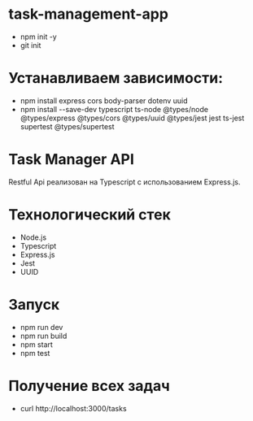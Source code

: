 # task-management-app
- npm init -y
- git init

# Устанавливаем зависимости:
- npm install express cors body-parser dotenv uuid
- npm install --save-dev typescript ts-node @types/node @types/express @types/cors @types/uuid @types/jest jest ts-jest supertest @types/supertest 

# Task Manager API
Restful Api реализован на Typescript c использованием Express.js.

# Технологический стек
- Node.js
- Typescript
- Express.js
- Jest
- UUID

# Запуск
- npm run dev
- npm run build
- npm start
- npm test

# Получение всех задач 
- curl http://localhost:3000/tasks